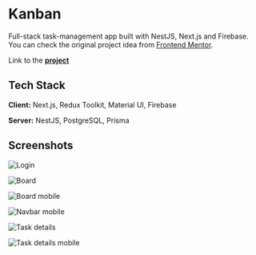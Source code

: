 
# Kanban

Full-stack task-management app built with NestJS, Next.js and Firebase.
You can check the original project idea from [Frontend Mentor](https://www.frontendmentor.io/challenges/kanban-task-management-web-app-wgQLt-HlbB).

Link to the **[project](https://kanban-delta.vercel.app/)**


## Tech Stack

**Client:** Next.js, Redux Toolkit, Material UI, Firebase

**Server:** NestJS, PostgreSQL, Prisma


## Screenshots

![Login](https://i.postimg.cc/gcx3zhpc/Screen-Shot-2022-10-27-at-10-35-46.png)

![Board](https://i.postimg.cc/YCzWnf6R/Screen-Shot-2022-10-27-at-10-36-33.png)

![Board mobile](https://i.postimg.cc/7Y777ybp/Screen-Shot-2022-10-27-at-10-37-06.png)

![Navbar mobile](https://i.postimg.cc/ry7xKpy1/Screen-Shot-2022-10-27-at-10-37-34.png)

![Task details](https://i.postimg.cc/8CkrqJwS/Screen-Shot-2022-10-27-at-10-38-01.png)

![Task details mobile](https://i.postimg.cc/RZBtLbHq/Screen-Shot-2022-10-27-at-10-38-13.png)
